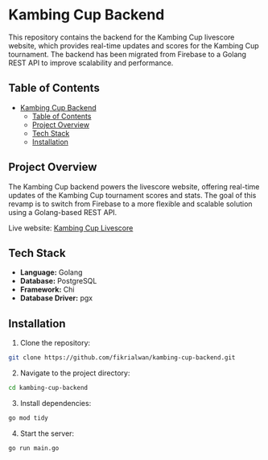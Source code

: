 # Kambing Cup Backend

This repository contains the backend for the Kambing Cup livescore website, which provides real-time updates and scores for the Kambing Cup tournament. The backend has been migrated from Firebase to a Golang REST API to improve scalability and performance.

## Table of Contents

- [Kambing Cup Backend](#kambing-cup-backend)
  - [Table of Contents](#table-of-contents)
  - [Project Overview](#project-overview)
  - [Tech Stack](#tech-stack)
  - [Installation](#installation)

## Project Overview

The Kambing Cup backend powers the livescore website, offering real-time updates of the Kambing Cup tournament scores and stats. The goal of this revamp is to switch from Firebase to a more flexible and scalable solution using a Golang-based REST API.

Live website: [Kambing Cup Livescore](https://kambing-cup-livescore-v2.vercel.app/)

## Tech Stack

- **Language:** Golang
- **Database:** PostgreSQL 
- **Framework:** Chi
- **Database Driver:** pgx

## Installation

1. Clone the repository:

```bash
git clone https://github.com/fikrialwan/kambing-cup-backend.git
```

2. Navigate to the project directory:

```bash
cd kambing-cup-backend
```

3. Install dependencies:

```bash
go mod tidy
```

4. Start the server:

```bash
go run main.go
```
